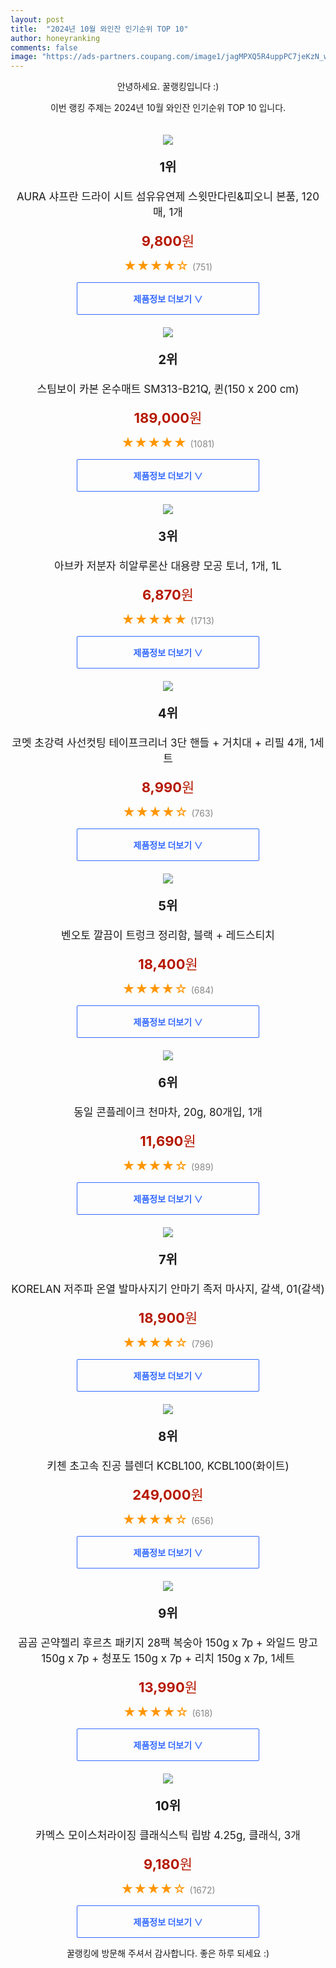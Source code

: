 ```yaml
---
layout: post
title:  "2024년 10월 와인잔 인기순위 TOP 10"
author: honeyranking
comments: false
image: "https://ads-partners.coupang.com/image1/jagMPXQ5R4uppPC7jeKzN_wfNnjj4XiL1K7-WbAXbeV90IB7kjbYzOStGlLO-vUjMpqxrSIdVzr4PxkZdibq1JU3mOyoJmK71h8YtE-dmrkuRaWVaEig9cZ2HbtCsLtPPAnVlGRNs-DlsywyqlC6HKfdCNTF-lFLBBJFsh_D8Ijs4QT8NzwYYbLu-lQthlw89m_9eZ5EVtVLLBX5tpKtKwhEmKFWR9U28oJXZVYaDwztlK5NRMAnk1BOBRD4g8RGe40mwfEa6Wkw0vtBH2Zu7rCbY8WzsZjmHnXORS39TW8yI9AjMLxKy8q-yANHrNNsSVAF5Q=="
---
```

<p style="text-align: center;">안녕하세요. 꿀랭킹입니다 :)</p>
<p style="text-align: center;">이번 랭킹 주제는 2024년 10월 와인잔 인기순위 TOP 10 입니다.</p><center><img src="https://ads-partners.coupang.com/image1/jagMPXQ5R4uppPC7jeKzN_wfNnjj4XiL1K7-WbAXbeV90IB7kjbYzOStGlLO-vUjMpqxrSIdVzr4PxkZdibq1JU3mOyoJmK71h8YtE-dmrkuRaWVaEig9cZ2HbtCsLtPPAnVlGRNs-DlsywyqlC6HKfdCNTF-lFLBBJFsh_D8Ijs4QT8NzwYYbLu-lQthlw89m_9eZ5EVtVLLBX5tpKtKwhEmKFWR9U28oJXZVYaDwztlK5NRMAnk1BOBRD4g8RGe40mwfEa6Wkw0vtBH2Zu7rCbY8WzsZjmHnXORS39TW8yI9AjMLxKy8q-yANHrNNsSVAF5Q==" style="margin-top:20px" /></center><p style="text-align: center; font-size: 20px"><b>1위</b></p><p style="text-align: center; font-size: 17px">AURA 샤프란 드라이 시트 섬유유연제 스윗만다린&피오니 본품, 120매, 1개</p><p style="text-align: center;"><span style="color: #b61800; font-size: 22px;"><b>9,800</b>원</span></p><p style="text-align: center;"><span style="color: #ff9600; font-size: 20px;">★★★★☆ </span><span style="color: #878787;">(751)</span></p><center><a href="https://link.coupang.com/re/AFFSDP?lptag=AF3899140&subid=honeyrank&pageKey=312729338&itemId=20835481700&vendorItemId=88374261792&traceid=V0-153-5a65410757a5a10b&requestid=20241031130000734112164935"><div style="font-size: 14px; display: inline-block; padding: 15px 90px; color: #346aff; border-radius: 2px; border: 1px solid #346aff; cursor: pointer;"><b>제품정보 더보기 &or;</b></div></a></center><center><img src="https://ads-partners.coupang.com/image1/9GapCwO7Nm9dfWbo9CFNnumU42hmzTqJd9Km5vEhVfDM30wLgEgdWd-NeVgWu_twakqYNdyxZ9vYJNNEMxpDymQupeDpLwh79veuBC_Po89CTJL8btCj0gUhtDVsCSTlaOQ8eVX7wqmrQfMadoPKLOIpCOS2l7Fz8_ou9MjARW2xeiQqMRb-CuLXfLw3gRfViEqVkqi6SO_wZtxjuikRgClolaebnjPJIoVUPlbB7hbVwFf_Sr3jqh_MI3KUNE2dJRzlDJ4FwskzAdcltLQt8_59Hk0BpG1QVn0=" style="margin-top:20px" /></center><p style="text-align: center; font-size: 20px"><b>2위</b></p><p style="text-align: center; font-size: 17px">스팀보이 카본 온수매트 SM313-B21Q, 퀸(150 x 200 cm)</p><p style="text-align: center;"><span style="color: #b61800; font-size: 22px;"><b>189,000</b>원</span></p><p style="text-align: center;"><span style="color: #ff9600; font-size: 20px;">★★★★★ </span><span style="color: #878787;">(1081)</span></p><center><a href="https://link.coupang.com/re/AFFSDP?lptag=AF3899140&subid=honeyrank&pageKey=6069613960&itemId=11199675727&vendorItemId=78477401811&traceid=V0-153-d1d2e76c489cbe35&requestid=20241031130000734112164935"><div style="font-size: 14px; display: inline-block; padding: 15px 90px; color: #346aff; border-radius: 2px; border: 1px solid #346aff; cursor: pointer;"><b>제품정보 더보기 &or;</b></div></a></center><center><img src="https://ads-partners.coupang.com/image1/GyY7QMqnX2Vesf2LG4ptjoOJ8U60sEKLVBNo59PyHbhmYFAIx-GY_wFMRPq6-gU0krbXWjPn0qq8_XGe65_2RVxvYoKBSTt5zBJuFpweN1BPfVsvwsf--iDR2HEziRYBDGNvS8Xd4y0j_TqfV3B10Hx73kEL7jNH-6N5NOfa1lzf3fyht9kMRMAlBTct14_u70XIGb1CA2G1EEmXpsqXeBxOp6zHI4NpQIlx4dRAo1U7CcUaq344ogLm70On8y-e2t4b3-8on8y6jC2PkhRPp9weml03KAgbyhNL" style="margin-top:20px" /></center><p style="text-align: center; font-size: 20px"><b>3위</b></p><p style="text-align: center; font-size: 17px">아브카 저분자 히알루론산 대용량 모공 토너, 1개, 1L</p><p style="text-align: center;"><span style="color: #b61800; font-size: 22px;"><b>6,870</b>원</span></p><p style="text-align: center;"><span style="color: #ff9600; font-size: 20px;">★★★★★ </span><span style="color: #878787;">(1713)</span></p><center><a href="https://link.coupang.com/re/AFFSDP?lptag=AF3899140&subid=honeyrank&pageKey=7941987392&itemId=21877638460&vendorItemId=89116830022&traceid=V0-153-13ca381f53f504db&requestid=20241031130000734112164935"><div style="font-size: 14px; display: inline-block; padding: 15px 90px; color: #346aff; border-radius: 2px; border: 1px solid #346aff; cursor: pointer;"><b>제품정보 더보기 &or;</b></div></a></center><center><img src="https://ads-partners.coupang.com/image1/mQX5furzevzjVJdYmYV_xVddLDHnSCn1Yd0MT8MNOyya_dxlc357pSoDXLSnDGP32lR-WvcuhJbyyPBivOlycfksjG3IoF7dIV15ef9gLDgu76WvRe8nDcfgpfUteiS5M5GLoHkogh4QOb2_VlS-U20o-vkcK7JvM-mrOxZTSPlyv5Fq9508iMW9asNRyePAVuP0NEl9gzHKlFH_G74SCokoVJuPsgjUs5YUiUH3jgCkjzqY3L5YHkxsfSzhyYmmKknU-s4K59KcL8xE6HPbWGvPvx6yLYCkQqvkVMfeVM1oY8ZbaVwcMEKGzny4ihd0gGQyiA==" style="margin-top:20px" /></center><p style="text-align: center; font-size: 20px"><b>4위</b></p><p style="text-align: center; font-size: 17px">코멧 초강력 사선컷팅 테이프크리너 3단 핸들 + 거치대 + 리필 4개, 1세트</p><p style="text-align: center;"><span style="color: #b61800; font-size: 22px;"><b>8,990</b>원</span></p><p style="text-align: center;"><span style="color: #ff9600; font-size: 20px;">★★★★☆ </span><span style="color: #878787;">(763)</span></p><center><a href="https://link.coupang.com/re/AFFSDP?lptag=AF3899140&subid=honeyrank&pageKey=5158825957&itemId=7098819208&vendorItemId=74390761859&traceid=V0-153-07379d6691065729&requestid=20241031130000734112164935"><div style="font-size: 14px; display: inline-block; padding: 15px 90px; color: #346aff; border-radius: 2px; border: 1px solid #346aff; cursor: pointer;"><b>제품정보 더보기 &or;</b></div></a></center><center><img src="https://ads-partners.coupang.com/image1/sWEn1x0zTZbbA6absVSTwY7xgAUmEjlL10FZfS1FHgE9A2xoacBBwp7SfCbB2-a9jgI9h05PehKoQeG__PVx77wnXC_f-0GIlD1WaLYdBQJTAdlhaFldhNBtOoJnrmPyFWYA5YbEB04BYUUhm0vg72UyKSNHJiuWfV1PBBoDlJzHs_t01GMGsYZz3s3tNs-u86clZ0uMYge1Gl0YvwioYyfm5wWBzLHwcsG5wAHpoQoaYkfyipgsuMbdlD_EUY3bs1_qREypj7GXCQHGkyRO7uI=" style="margin-top:20px" /></center><p style="text-align: center; font-size: 20px"><b>5위</b></p><p style="text-align: center; font-size: 17px">벤오토 깔끔이 트렁크 정리함, 블랙 + 레드스티치</p><p style="text-align: center;"><span style="color: #b61800; font-size: 22px;"><b>18,400</b>원</span></p><p style="text-align: center;"><span style="color: #ff9600; font-size: 20px;">★★★★☆ </span><span style="color: #878787;">(684)</span></p><center><a href="https://link.coupang.com/re/AFFSDP?lptag=AF3899140&subid=honeyrank&pageKey=6728729170&itemId=15671849211&vendorItemId=82887396327&traceid=V0-153-22ab4bbff903dc23&requestid=20241031130000734112164935"><div style="font-size: 14px; display: inline-block; padding: 15px 90px; color: #346aff; border-radius: 2px; border: 1px solid #346aff; cursor: pointer;"><b>제품정보 더보기 &or;</b></div></a></center><center><img src="https://ads-partners.coupang.com/image1/HIXXHL1uRH8YSWanHPqwtpZAkqvZ9DHJP7BcYo8nM07OnzzQasz19dN7OUaAES6mC7Eqjmqk2qWQ9SU9KnRXBjOf6arzIp5JWNK1dc5AwDqS6D4qpGdGqXcud8aJ-d4Ol0PuUpGvRy-gPqYlfOfGDY60YrLyCa-cK9lHgabPrHMBiKRbuP_qSQeylca-6zwyuhEfjf7eHwPXyZrvTiXg_HJJVeoHeiTwsMZgc08fBglpxACX1w_IymaM4f7gXkH5fHJPFbmOodRwRhYqd4SwwedxCg==" style="margin-top:20px" /></center><p style="text-align: center; font-size: 20px"><b>6위</b></p><p style="text-align: center; font-size: 17px">동일 콘플레이크 천마차, 20g, 80개입, 1개</p><p style="text-align: center;"><span style="color: #b61800; font-size: 22px;"><b>11,690</b>원</span></p><p style="text-align: center;"><span style="color: #ff9600; font-size: 20px;">★★★★☆ </span><span style="color: #878787;">(989)</span></p><center><a href="https://link.coupang.com/re/AFFSDP?lptag=AF3899140&subid=honeyrank&pageKey=7619307913&itemId=19064248464&vendorItemId=89719465182&traceid=V0-153-65a3a73ab67d0929&requestid=20241031130000734112164935"><div style="font-size: 14px; display: inline-block; padding: 15px 90px; color: #346aff; border-radius: 2px; border: 1px solid #346aff; cursor: pointer;"><b>제품정보 더보기 &or;</b></div></a></center><center><img src="https://ads-partners.coupang.com/image1/AgOyQKKujrTHZ-LvAhkzJ4sQu14ITPm3_YkHd-LvxTPA9DS5vARLDT5Dw-wV1gflag7hQmqsM_oVllwQQlMy5DL-5o5mBw14v_R414hvJYpNcGf8Mm9THMQK2LO4m1F9YJUM5ubS1IxIfx3Sjbk5HgXR0kWOtD63nJlv-w2gNxOwgZiHiozsiMoO4XKiWGK2ssWS4_PcVJcyNFd0BBeFrz-rEnZGvZMbAvn6Ff3KjRexnQESHrwjSCWi6gkmQgsv-_ENt4cPhAPFKG_wSrkyfAuYAAvIBjK6i4zgDCcc_Jn1SDr1mxm9qao=" style="margin-top:20px" /></center><p style="text-align: center; font-size: 20px"><b>7위</b></p><p style="text-align: center; font-size: 17px">KORELAN 저주파 온열 발마사지기 안마기 족저 마사지, 갈색, 01(갈색)</p><p style="text-align: center;"><span style="color: #b61800; font-size: 22px;"><b>18,900</b>원</span></p><p style="text-align: center;"><span style="color: #ff9600; font-size: 20px;">★★★★☆ </span><span style="color: #878787;">(796)</span></p><center><a href="https://link.coupang.com/re/AFFSDP?lptag=AF3899140&subid=honeyrank&pageKey=7635114684&itemId=20272626728&vendorItemId=88775178891&traceid=V0-153-fd600fb7ed5bd7c8&requestid=20241031130000734112164935"><div style="font-size: 14px; display: inline-block; padding: 15px 90px; color: #346aff; border-radius: 2px; border: 1px solid #346aff; cursor: pointer;"><b>제품정보 더보기 &or;</b></div></a></center><center><img src="https://ads-partners.coupang.com/image1/xrVGSgty7Hx0JgvFxmd8uPXSo2ArA_sBaEqwAOKTSL6bGoLPtSs1kNoTGSZdvEblYgsgYySSn4wRe8dmv_UjihOU0V1SbzG78UxU_szDlydBANKZ28HtcnphAU7IADLFsH--aqSATRbEmVWaLdl27osvHElg5nbW_HIlALA8-SJgw5eAMOvJ1w8ob8tF4VtiqqIXNxlCemEXR2DcEifO4roM9R-we3CfX-usJL6Y3oPORsWdd0j2KNmAByQTTpi2VfiCGPu2U8aVJPAswNxRKbF94RYCEyJbkQ==" style="margin-top:20px" /></center><p style="text-align: center; font-size: 20px"><b>8위</b></p><p style="text-align: center; font-size: 17px">키첸 초고속 진공 블렌더 KCBL100, KCBL100(화이트)</p><p style="text-align: center;"><span style="color: #b61800; font-size: 22px;"><b>249,000</b>원</span></p><p style="text-align: center;"><span style="color: #ff9600; font-size: 20px;">★★★★☆ </span><span style="color: #878787;">(656)</span></p><center><a href="https://link.coupang.com/re/AFFSDP?lptag=AF3899140&subid=honeyrank&pageKey=7699019376&itemId=20425179802&vendorItemId=91000486920&traceid=V0-153-908a1661064a84fe&requestid=20241031130000734112164935"><div style="font-size: 14px; display: inline-block; padding: 15px 90px; color: #346aff; border-radius: 2px; border: 1px solid #346aff; cursor: pointer;"><b>제품정보 더보기 &or;</b></div></a></center><center><img src="https://ads-partners.coupang.com/image1/Bjo10cQiKA18OzSGBrHhbaUn-1aCVKx6T52Vjp00tnq-YYgtn-voL7MCOqRTzBw_uNZziIIkxKWcgBy2vIe0JlYMr9tXX5PMc6MMaDVw8uUQmBiQg3yk7Fm5A4zMP6byY7KV8pBI6MTTC-UyzOvbBbDClmdp5r7Nxqos4SCPuMqdiRe4OkS2RzeDEHjF52brQk9cdOgcU3CEOkJ4MzCwz_j8VqQCjonY2mrKbe33yc7zAYauSVZajTruBA1boSu7txQeb0LpF2difsv98glUjl_UfZuuB8onmhby" style="margin-top:20px" /></center><p style="text-align: center; font-size: 20px"><b>9위</b></p><p style="text-align: center; font-size: 17px">곰곰 곤약젤리 후르츠 패키지 28팩 복숭아 150g x 7p + 와일드 망고 150g x 7p + 청포도 150g x 7p + 리치 150g x 7p, 1세트</p><p style="text-align: center;"><span style="color: #b61800; font-size: 22px;"><b>13,990</b>원</span></p><p style="text-align: center;"><span style="color: #ff9600; font-size: 20px;">★★★★☆ </span><span style="color: #878787;">(618)</span></p><center><a href="https://link.coupang.com/re/AFFSDP?lptag=AF3899140&subid=honeyrank&pageKey=2146209127&itemId=3644223962&vendorItemId=71629734258&traceid=V0-153-df1a682e7c3f2196&requestid=20241031130000734112164935"><div style="font-size: 14px; display: inline-block; padding: 15px 90px; color: #346aff; border-radius: 2px; border: 1px solid #346aff; cursor: pointer;"><b>제품정보 더보기 &or;</b></div></a></center><center><img src="https://ads-partners.coupang.com/image1/ygbhFXrz16T38iv1ypJAdv52-WbeZ8zBDaP9LWhdGiK8_CAaAKojIzhmCgRjg6SisOqpp_Nm7CtRFl9tU1OYDFWKWWFQDDtmQQcMxosAZfTqUg1CWKIh6h4EG1jtmoWoJMEQOO2Ex4Vt-7JmlJyZaB-SR0YCshoNRmdP0NRY0a-_0mzVI116UE647HklniPRbcuQA7EMlZUe9gj6Ie43vXmKcWa07NQJ6Ia1bHaQP0Ha1VZRK4ms733Q7qpWWgcUUeqIT4PxMMH2E2genHU0PpyKW4lLjpZQKPXPH6y5Z81Y_PLHLNSLdTOYgk3uQ6QqIz7V" style="margin-top:20px" /></center><p style="text-align: center; font-size: 20px"><b>10위</b></p><p style="text-align: center; font-size: 17px">카멕스 모이스처라이징 클래식스틱 립밤 4.25g, 클래식, 3개</p><p style="text-align: center;"><span style="color: #b61800; font-size: 22px;"><b>9,180</b>원</span></p><p style="text-align: center;"><span style="color: #ff9600; font-size: 20px;">★★★★☆ </span><span style="color: #878787;">(1672)</span></p><center><a href="https://link.coupang.com/re/AFFSDP?lptag=AF3899140&subid=honeyrank&pageKey=2335357598&itemId=2071305189&vendorItemId=80858296943&traceid=V0-153-d360143e7bc4dbd8&requestid=20241031130000734112164935"><div style="font-size: 14px; display: inline-block; padding: 15px 90px; color: #346aff; border-radius: 2px; border: 1px solid #346aff; cursor: pointer;"><b>제품정보 더보기 &or;</b></div></a></center><p style="text-align: center;">꿀랭킹에 방문해 주셔서 감사합니다. 좋은 하루 되세요 :)</p>